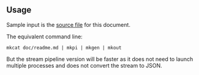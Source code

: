 ## Usage

<? @source {javascript=s/(\.\.\/)+index/mkdoc/gm} usage.js ?>

Sample input is the [source file](/doc/readme.md) for this document.

The equivalent command line:

```shell
mkcat doc/readme.md | mkpi | mkgen | mkout
```

But the stream pipeline version will be faster as it does not need to launch multiple processes and does not convert the stream to JSON.
